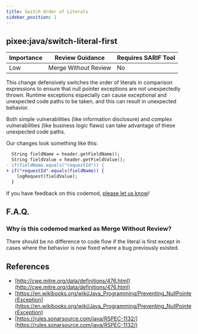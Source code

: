 ```yaml
---
title: Switch Order of Literals
sidebar_position: 1
---
```


## pixee:java/switch-literal-first

| Importance | Review Guidance      | Requires SARIF Tool |
|------------|----------------------|---------------------|
| Low        | Merge Without Review | No                  |

This change defensively switches the order of literals in comparison expressions to ensure that null pointer exceptions are not unexpectedly thrown. Runtime exceptions especially can cause exceptional and unexpected code paths to be taken, and this can result in unexpected behavior.

Both simple vulnerabilities (like information disclosure) and complex vulnerabilities (like business logic flaws) can take advantage of these unexpected code paths.

Our changes look something like this:

```diff
  String fieldName = header.getFieldName();
  String fieldValue = header.getFieldValue();
- if(fieldName.equals("requestId")) {
+ if("requestId".equals(fieldName)) {
    logRequest(fieldValue);
  }
```


If you have feedback on this codemod, [please let us know](mailto:feedback@pixee.ai)!

## F.A.Q.

### Why is this codemod marked as Merge Without Review?

There should be no difference to code flow if the literal is first except in cases where the behavior is now fixed where a bug previously existed.

## References
 * [http://cwe.mitre.org/data/definitions/476.html](http://cwe.mitre.org/data/definitions/476.html)
 * [https://en.wikibooks.org/wiki/Java_Programming/Preventing_NullPointerException](https://en.wikibooks.org/wiki/Java_Programming/Preventing_NullPointerException)
 * [https://rules.sonarsource.com/java/RSPEC-1132/](https://rules.sonarsource.com/java/RSPEC-1132/)
